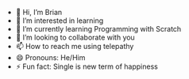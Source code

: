 - 👋 Hi, I’m Brian
- 👀 I’m interested in learning 
- 🌱 I’m currently learning Programming with Scratch
- 💞️ I’m looking to collaborate with you
- 📫 How to reach me using telepathy 
- 😄 Pronouns: He/Him
- ⚡ Fun fact: Single is new term of happiness 

<!---
fbriansendoh/fbriansendoh is a ✨ special ✨ repository because its `README.md` (this file) appears on your GitHub profile.
You can click the Preview link to take a look at your changes.
--->
